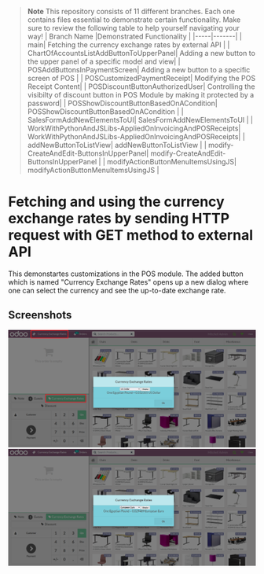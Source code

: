 > **Note**
> This repository consists of 11 different branches. Each one contains files essential to demonstrate certain functionality. Make sure to review the following table to help yourself navigating your way!
> | Branch Name |Demonstrated Functionality |
> |-----|-------|
> |     main| Fetching the currency exchange rates by external API     |
> |     ChartOfAccountsListAddButtonToUpperPanel| Adding a new button to the upper panel of a specific model and view|
> |     POSAddButtonsInPaymentScreen| Adding a new button to a specific screen of POS |
> |     POSCustomizedPaymentReceipt| Modifying the POS Receipt Content|
> |     POSDiscountButtonAuthorizedUser| Controlling the visibilty of discount button in POS Module by making it protected by a password|
> |     POSShowDiscountButtonBasedOnACondition| POSShowDiscountButtonBasedOnACondition       |
> |     SalesFormAddNewElementsToUI| SalesFormAddNewElementsToUI       |
> |     WorkWithPythonAndJSLibs-AppliedOnInvoicingAndPOSReceipts| WorkWithPythonAndJSLibs-AppliedOnInvoicingAndPOSReceipts|
> |     addNewButtonToListView| addNewButtonToListView       |
> |    modify-CreateAndEdit-ButtonsInUpperPanel| modify-CreateAndEdit-ButtonsInUpperPanel       |
> |    modifyActionButtonMenuItemsUsingJS| modifyActionButtonMenuItemsUsingJS       |
  
# Fetching and using the currency exchange rates by sending HTTP request with GET method to external API
This demonstartes customizations in the POS module. The added button which is named "Currency Exchange Rates" opens up a new dialog where one can select the currency and see the up-to-date exchange rate.

## Screenshots

<picture>
 <img alt="Screenshot1" src="https://raw.githubusercontent.com/ambientWave/Odoo-Frontend-Backend-Customization/main/custom/main.png">
</picture>

<picture>
 <img alt="Screenshot2" src="https://raw.githubusercontent.com/ambientWave/Odoo-Frontend-Backend-Customization/main/custom/main2.png">
</picture>
